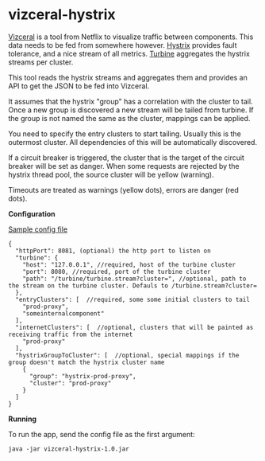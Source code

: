 # vizceral-hystrix

[Vizceral](https://github.com/Netflix/vizceral) is a tool from Netflix to visualize traffic between components.
This data needs to be fed from somewhere however. 
[Hystrix](https://github.com/Netflix/Hystrix) provides fault tolerance, and a nice stream of all metrics.
[Turbine](https://github.com/Netflix/Turbine) aggregates the hystrix streams per cluster.

This tool reads the hystrix streams and aggregates them and provides an API to get the JSON to be fed into Vizceral.

It assumes that the hystrix "group" has a correlation with the cluster to tail.
Once a new group is discovered a new stream will be tailed from turbine.
If the group is not named the same as the cluster, mappings can be applied.

You need to specify the entry clusters to start tailing. 
Usually this is the outermost cluster. All dependencies of this will be automatically discovered.

If a circuit breaker is triggered, the cluster that is the target of the circuit breaker will be set as danger.
When some requests are rejected by the hystrix thread pool, the source cluster will be yellow (warning). 

Timeouts are treated as warnings (yellow dots), errors are danger (red dots).

**Configuration**

[Sample config file](/config.json)

```
{
  "httpPort": 8081, (optional) the http port to listen on
  "turbine": {
    "host": "127.0.0.1", //required, host of the turbine cluster
    "port": 8080, //required, port of the turbine cluster
    "path": "/turbine/turbine.stream?cluster=", //optional, path to the stream on the turbine cluster. Defauls to /turbine.stream?cluster=
  },
  "entryClusters": [  //required, some some initial clusters to tail
    "prod-proxy",
    "someinternalcomponent"
  ],
  "internetClusters": [  //optional, clusters that will be painted as receiving traffic from the internet
    "prod-proxy"
  ],
  "hystrixGroupToCluster": [  //optional, special mappings if the group doesn't match the hystrix cluster name
    {
      "group": "hystrix-prod-proxy",
      "cluster": "prod-proxy"
    }
  ]
}
```

**Running**

To run the app, send the config file as the first argument:
```
java -jar vizceral-hystrix-1.0.jar
```


